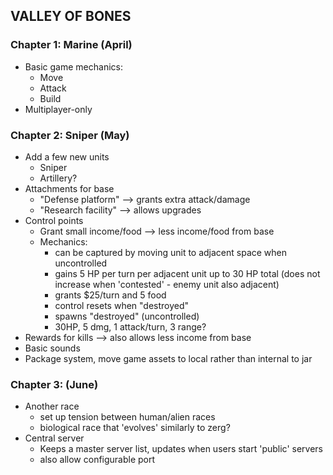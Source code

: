 ## VALLEY OF BONES

### Chapter 1: Marine (April)

- Basic game mechanics:
    - Move
    - Attack
    - Build
- Multiplayer-only

### Chapter 2: Sniper (May)

- Add a few new units
    * Sniper
    - Artillery?
- Attachments for base
    - "Defense platform" --> grants extra attack/damage
    - "Research facility" --> allows upgrades
- Control points
    - Grant small income/food --> less income/food from base
    - Mechanics:
        - can be captured by moving unit to adjacent space when uncontrolled
        - gains 5 HP per turn per adjacent unit up to 30 HP total (does not increase when 'contested' - enemy unit also adjacent)
        - grants $25/turn and 5 food
        - control resets when "destroyed"
        - spawns "destroyed" (uncontrolled)
        - 30HP, 5 dmg, 1 attack/turn, 3 range?
- Rewards for kills --> also allows less income from base
- Basic sounds
- Package system, move game assets to local rather than internal to jar

### Chapter 3: (June)

- Another race
    - set up tension between human/alien races
    - biological race that 'evolves' similarly to zerg?
- Central server
    - Keeps a master server list, updates when users start 'public' servers
    - also allow configurable port